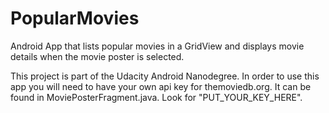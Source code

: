 # PopularMovies
Android App that lists popular movies in a GridView and displays movie details when the movie poster is selected. 

This project is part of the Udacity Android Nanodegree.  In order to use this app you will need to have your own 
api key for themoviedb.org.  It can be found in MoviePosterFragment.java. Look for "PUT_YOUR_KEY_HERE".
